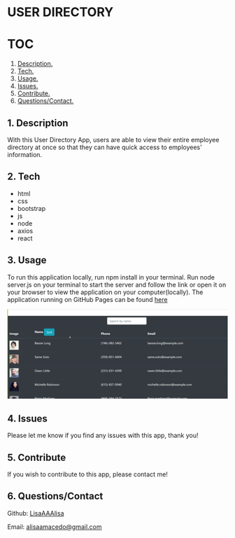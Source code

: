 # USER DIRECTORY

# TOC
1. [ Description. ](#desc)
2. [ Tech. ](#tech)
3. [ Usage. ](#usage)
4. [ Issues. ](#issues)
5. [ Contribute. ](#contribute)
6. [ Questions/Contact. ](#questions)

<a name="desc"></a>
## 1. Description
With this User Directory App, users are able to view their entire employee directory at once so that they can have quick access to employees' information.

<a name="tech"></a>
## 2. Tech
* html
* css
* bootstrap
* js
* node
* axios
* react

<a name="usage"></a>
## 3. Usage
To run this application locally, run npm install in your terminal. Run node server.js on your terminal to start the server and follow the link or open it on your browser to view the application on your computer(locally). The application running on GitHub Pages can be found [here](https://lisaaaalisa.github.io/userDirectory/) 

![](./1.png)  

<a name="issues"></a>
## 4. Issues
Please let me know if you find any issues with this app, thank you!

<a name="contribute"></a>
## 5. Contribute
If you wish to contribute to this app, please contact me!

<a name="questions"></a>
## 6. Questions/Contact
Github: [LisaAAAlisa](https://github.com/LisaAAAlisa/)

Email: <alisaamacedo@gmail.com>


